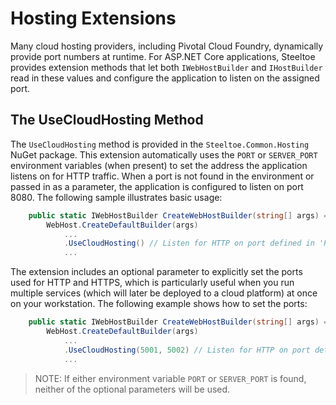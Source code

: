 # Hosting Extensions

Many cloud hosting providers, including Pivotal Cloud Foundry, dynamically provide port numbers at runtime. For ASP.NET Core applications, Steeltoe provides extension methods that let both `IWebHostBuilder` and `IHostBuilder` read in these values and configure the application to listen on the assigned port.

## The UseCloudHosting Method

The `UseCloudHosting` method is provided in the `Steeltoe.Common.Hosting` NuGet package. This extension automatically uses the `PORT` or `SERVER_PORT` environment variables (when present) to set the address the application listens on for HTTP traffic. When a port is not found in the environment or passed in as a parameter, the application is configured to listen on port 8080. The following sample illustrates basic usage:

```csharp
    public static IWebHostBuilder CreateWebHostBuilder(string[] args) =>
        WebHost.CreateDefaultBuilder(args)
            ...
            .UseCloudHosting() // Listen for HTTP on port defined in 'PORT', 'SERVER_PORT' or else 8080
            ...
```

The extension includes an optional parameter to explicitly set the ports used for HTTP and HTTPS, which is particularly useful when you run multiple services (which will later be deployed to a cloud platform) at once on your workstation. The following example shows how to set the ports:

```csharp
    public static IWebHostBuilder CreateWebHostBuilder(string[] args) =>
        WebHost.CreateDefaultBuilder(args)
            ...
            .UseCloudHosting(5001, 5002) // Listen for HTTP on port defined in 'PORT', 'SERVER_PORT' or else listen for HTTP on 5001 and HTTPS on 5002
            ...
```

>NOTE: If either environment variable `PORT` or `SERVER_PORT` is found, neither of the optional parameters will be used.
